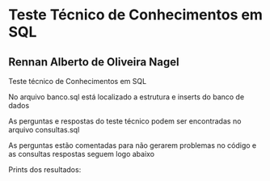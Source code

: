 # Teste Técnico de Conhecimentos em SQL

## Rennan Alberto de Oliveira Nagel

Teste técnico de Conhecimentos em SQL

No arquivo banco.sql está localizado a estrutura e inserts do banco de dados

As perguntas e respostas do teste técnico podem ser encontradas no arquivo consultas.sql

As perguntas estão comentadas para não gerarem problemas no código e as consultas respostas seguem logo abaixo

Prints dos resultados:
